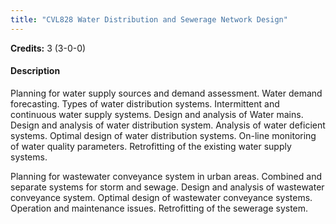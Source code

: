 ```yaml
---
title: "CVL828 Water Distribution and Sewerage Network Design"
---
```

**Credits:** 3 (3-0-0)

#### Description
Planning for water supply sources and demand assessment. Water demand forecasting. Types of water distribution systems. Intermittent and continuous water supply systems. Design and analysis of Water mains. Design and analysis of water distribution system. Analysis of water deficient systems. Optimal design of water distribution systems. On-line monitoring of water quality parameters. Retrofitting of the existing water supply systems.

Planning for wastewater conveyance system in urban areas. Combined and separate systems for storm and sewage. Design and analysis of wastewater conveyance system. Optimal design of wastewater conveyance systems. Operation and maintenance issues. Retrofitting of the sewerage system.